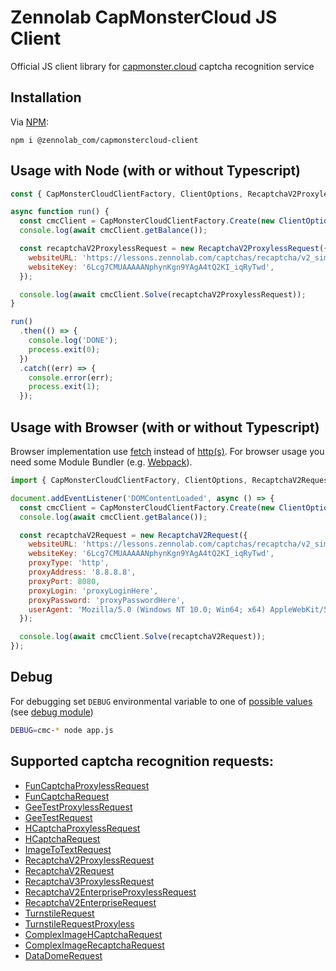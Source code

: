# Zennolab CapMonsterCloud JS Client

Official JS client library for [capmonster.cloud](https://capmonster.cloud/) captcha recognition service

## Installation

Via [NPM](https://www.npmjs.com/package/@zennolab_com/capmonstercloud-client):

    npm i @zennolab_com/capmonstercloud-client

## Usage with Node (with or without Typescript)

```javascript
const { CapMonsterCloudClientFactory, ClientOptions, RecaptchaV2ProxylessRequest } = require('@zennolab_com/capmonstercloud-client');

async function run() {
  const cmcClient = CapMonsterCloudClientFactory.Create(new ClientOptions({ clientKey: '<your capmonster.cloud API key>' }));
  console.log(await cmcClient.getBalance());

  const recaptchaV2ProxylessRequest = new RecaptchaV2ProxylessRequest({
    websiteURL: 'https://lessons.zennolab.com/captchas/recaptcha/v2_simple.php?level=high',
    websiteKey: '6Lcg7CMUAAAAANphynKgn9YAgA4tQ2KI_iqRyTwd',
  });

  console.log(await cmcClient.Solve(recaptchaV2ProxylessRequest));
}

run()
  .then(() => {
    console.log('DONE');
    process.exit(0);
  })
  .catch((err) => {
    console.error(err);
    process.exit(1);
  });

```

## Usage with Browser (with or without Typescript)

Browser implementation use [fetch](https://caniuse.com/fetch) instead of [http(s)](https://nodejs.org/api/http.html).
For browser usage you need some Module Bundler (e.g. [Webpack](https://webpack.js.org/)).

```javascript
import { CapMonsterCloudClientFactory, ClientOptions, RecaptchaV2Request } from '@zennolab_com/capmonstercloud-client';

document.addEventListener('DOMContentLoaded', async () => {
  const cmcClient = CapMonsterCloudClientFactory.Create(new ClientOptions({ clientKey: '<your capmonster.cloud API key>' }));
  console.log(await cmcClient.getBalance());

  const recaptchaV2Request = new RecaptchaV2Request({
    websiteURL: 'https://lessons.zennolab.com/captchas/recaptcha/v2_simple.php?level=high',
    websiteKey: '6Lcg7CMUAAAAANphynKgn9YAgA4tQ2KI_iqRyTwd',
    proxyType: 'http',
    proxyAddress: '8.8.8.8',
    proxyPort: 8080,
    proxyLogin: 'proxyLoginHere',
    proxyPassword: 'proxyPasswordHere',
    userAgent: 'Mozilla/5.0 (Windows NT 10.0; Win64; x64) AppleWebKit/537.36 (KHTML, like Gecko) Chrome/81.0.4044.132 Safari/537.36',
  });

  console.log(await cmcClient.Solve(recaptchaV2Request));
});

```

## Debug

For debugging set `DEBUG` environmental variable to one of [possible values](/src/Logger.ts) (see [debug module](https://www.npmjs.com/package/debug))

```bash
DEBUG=cmc-* node app.js
```

## Supported captcha recognition requests:

- [FunCaptchaProxylessRequest](https://zennolab.atlassian.net/wiki/spaces/APIS/pages/643629079/FunCaptchaTaskProxyless+solving+FunCaptcha)
- [FunCaptchaRequest](https://zennolab.atlassian.net/wiki/spaces/APIS/pages/735805497/FunCaptchaTask+solving+FunCaptcha)
- [GeeTestProxylessRequest](https://zennolab.atlassian.net/wiki/spaces/APIS/pages/1940291626/GeeTestTaskProxyless+GeeTest+captcha+recognition+without+proxy)
- [GeeTestRequest](https://zennolab.atlassian.net/wiki/spaces/APIS/pages/1940357159/GeeTestTask+GeeTest+captcha+recognition)
- [HCaptchaProxylessRequest](https://zennolab.atlassian.net/wiki/spaces/APIS/pages/1203240977/HCaptchaTaskProxyless+hCaptcha+puzzle+solving)
- [HCaptchaRequest](https://zennolab.atlassian.net/wiki/spaces/APIS/pages/1203240988/HCaptchaTask+hCaptcha+puzzle+solving)
- [ImageToTextRequest](https://zennolab.atlassian.net/wiki/spaces/APIS/pages/655469/ImageToTextTask+solve+image+captcha)
- [RecaptchaV2ProxylessRequest](https://zennolab.atlassian.net/wiki/spaces/APIS/pages/373161985/NoCaptchaTaskProxyless+solving+Google+recaptcha)
- [RecaptchaV2Request](https://zennolab.atlassian.net/wiki/spaces/APIS/pages/680689685/NoCaptchaTask+solving+Google+recaptcha)
- [RecaptchaV3ProxylessRequest](https://zennolab.atlassian.net/wiki/spaces/APIS/pages/566853650/RecaptchaV3TaskProxyless+solving+Google+ReCaptcha+v.3)
- [RecaptchaV2EnterpriseProxylessRequest](https://zennolab.atlassian.net/wiki/spaces/APIS/pages/2178383893/RecaptchaV2EnterpriseTaskProxyless+solving+Google+reCAPTCHA+Enterprise+without+proxy)
- [RecaptchaV2EnterpriseRequest](https://zennolab.atlassian.net/wiki/spaces/APIS/pages/2179104769/RecaptchaV2EnterpriseTask+solving+Google+reCAPTCHA+Enterprise)
- [TurnstileRequest](https://zennolab.atlassian.net/wiki/spaces/APIS/pages/2256797706/TurnstileTask+Turnstile)
- [TurnstileRequestProxyless](https://zennolab.atlassian.net/wiki/spaces/APIS/pages/2256764929/TurnstileTaskProxyless+Turnstile)
- [ComplexImageHCaptchaRequest](https://zennolab.atlassian.net/wiki/spaces/APIS/pages/2279538722/ComplexImageTask+HCaptcha+hCaptcha)
- [ComplexImageRecaptchaRequest](https://zennolab.atlassian.net/wiki/spaces/APIS/pages/2279604225/ComplexImageTask+Recaptcha+Google)
- [DataDomeRequest](https://docs.capmonster.cloud/docs/captchas/datadome)